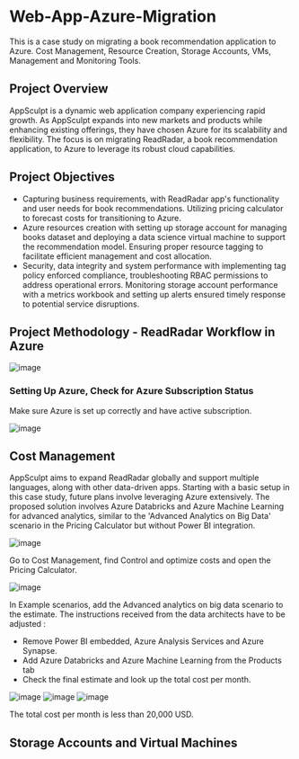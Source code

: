# Web-App-Azure-Migration
This is a case study on migrating a book recommendation application to Azure. Cost Management, Resource Creation, Storage Accounts, VMs, Management and Monitoring Tools.

## Project Overview
AppSculpt is a dynamic web application company experiencing rapid growth. As AppSculpt expands into new markets and products while enhancing existing offerings, they have chosen Azure for its scalability and flexibility. The focus is on migrating ReadRadar, a book recommendation application, to Azure to leverage its robust cloud capabilities.

## Project Objectives
- Capturing business requirements, with ReadRadar app's functionality and user needs for book recommendations. Utilizing pricing calculator to forecast costs for transitioning to Azure.
- Azure resources creation with setting up storage account for managing books dataset and deploying a data science virtual machine to support the recommendation model. Ensuring proper resource tagging to facilitate efficient management and cost allocation.
- Security, data integrity and system performance with implementing tag policy enforced compliance, troubleshooting RBAC permissions to address operational errors. Monitoring storage account performance with a metrics workbook and setting up alerts ensured timely response to potential service disruptions.

## Project Methodology - ReadRadar Workflow in Azure

![image](https://github.com/ifhnh/Web-App-Azure-Migration/assets/119716158/a5bc6823-b718-482b-9d3d-eeca7a2a6da8)


### Setting Up Azure, Check for Azure Subscription Status
Make sure Azure is set up correctly and have active subscription. 

![image](https://github.com/ifhnh/Web-App-Azure-Migration/assets/119716158/35d66370-70ea-425e-996b-c6f235f04a9d)

## Cost Management 
AppSculpt aims to expand ReadRadar globally and support multiple languages, along with other data-driven apps. Starting with a basic setup in this case study, future plans involve leveraging Azure extensively. The proposed solution involves Azure Databricks and Azure Machine Learning for advanced analytics, similar to the 'Advanced Analytics on Big Data' scenario in the Pricing Calculator but without Power BI integration.

![image](https://github.com/ifhnh/Web-App-Azure-Migration/assets/119716158/4f2f8ae7-7d8f-4d73-8505-82e3fdf6e002)

Go to Cost Management, find Control and optimize costs and open the Pricing Calculator.

![image](https://github.com/ifhnh/Web-App-Azure-Migration/assets/119716158/09cd3b02-dc3a-41f5-94df-b8d6f29fc0c5)

In Example scenarios, add the Advanced analytics on big data scenario to the estimate. The instructions received from the data architects have to be adjusted : 

- Remove Power BI embedded, Azure Analysis Services and Azure Synapse.
- Add Azure Databricks and Azure Machine Learning from the Products tab
- Check the final estimate and look up the total cost per month.

![image](https://github.com/ifhnh/Web-App-Azure-Migration/assets/119716158/fc964f99-ef3a-492a-9c6b-d11e3b57301d)
![image](https://github.com/ifhnh/Web-App-Azure-Migration/assets/119716158/b8a60d62-ccc6-4bc6-96ab-ee7cb0638a32)
![image](https://github.com/ifhnh/Web-App-Azure-Migration/assets/119716158/82cb163c-7294-467f-96e3-c51e30563312)

The total cost per month is less than 20,000 USD.

## Storage Accounts and Virtual Machines
